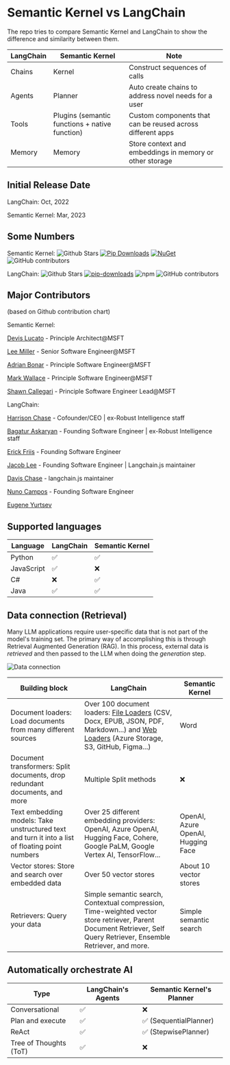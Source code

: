 # Semantic Kernel vs LangChain

The repo tries to compare Semantic Kernel and LangChain to show the difference and similarity between them.

| LangChain | Semantic Kernel                                | Note                                                       |
| --------- | ---------------------------------------------- | ---------------------------------------------------------- |
| Chains    | Kernel                                         | Construct sequences of calls                               |
| Agents    | Planner                                        | Auto create chains to address novel needs for a user       |
| Tools     | Plugins (semantic functions + native function) | Custom components that can be reused across different apps |
| Memory    | Memory                                         | Store context and embeddings in memory or other storage    |

## Initial Release Date
LangChain: Oct, 2022

Semantic Kernel: Mar, 2023 

## Some Numbers
Semantic Kernel: <img alt="Github Stars" src="https://img.shields.io/github/stars/microsoft/semantic-kernel?logo=github&style=flat-square&labelColor=343b41"/> [![Pip Downloads](https://static.pepy.tech/badge/semantic-kernel)](https://pepy.tech/project/semantic-kernel) [![NuGet](https://img.shields.io/nuget/dt/Microsoft.SemanticKernel?label=Nuget-downloads)](https://www.nuget.org/packages/Microsoft.SemanticKernel) <img src="https://img.shields.io/github/contributors/microsoft/semantic-kernel?logo=github&label=contributors" alt="GitHub contributors"/>

LangChain: <img alt="Github Stars" src="https://img.shields.io/github/stars/langchain-ai/langchain?logo=github&style=flat-square&labelColor=343b41"/> [![pip-downloads](https://static.pepy.tech/badge/langchain)](https://pepy.tech/project/langchain) ![npm](https://img.shields.io/npm/dt/langchain?label=npm-downloads) <img src="https://img.shields.io/github/contributors/langchain-ai/langchain?logo=github&label=contributors" alt="GitHub contributors"/>

## Major Contributors 
(based on Github contribution chart)

Semantic Kernel:

[Devis Lucato](https://www.linkedin.com/in/devislucato/) - Principle Architect@MSFT

[Lee Miller](https://www.linkedin.com/in/lee-miller-838b5621/) - Senior Software Engineer@MSFT

[Adrian Bonar](https://www.linkedin.com/in/adrian-bonar/) - Principle Software Engineer@MSFT

[Mark Wallace](https://www.linkedin.com/in/markewallace/) - Principle Software Engineer@MSFT

[Shawn Callegari](https://www.linkedin.com/in/shawncallegari/) - Principle Software Engineer Lead@MSFT

LangChain: 

[Harrison Chase](https://www.linkedin.com/in/harrison-chase-961287118/) - Cofounder/CEO | ex-Robust Intelligence staff

[Bagatur Askaryan](https://www.linkedin.com/in/bagatur-askaryan/) - Founding Software Engineer | ex-Robust Intelligence staff

[Erick Friis](https://www.linkedin.com/in/efriis/) - Founding Software Engineer 

[Jacob Lee](https://www.linkedin.com/in/jacoblee93/) - Founding Software Engineer | Langchain.js maintainer

[Davis Chase](https://github.com/dev2049) - langchain.js maintainer

[Nuno Campos](https://www.linkedin.com/in/nuno-f-campos/) - Founding Software Engineer

[Eugene Yurtsev](https://www.linkedin.com/in/eugene-yurtsev-797a3b1b/) 


## Supported languages

| Language   | LangChain | Semantic Kernel |
| ---------- | --------- | --------------- |
| Python     | ✅        | ✅              |
| JavaScript | ✅        | ❌              |
| C#         | ❌        | ✅              |
| Java       | ✅        | ✅              |

## Data connection (Retrieval)

Many LLM applications require user-specific data that is not part of the model's training set. The primary way of accomplishing this is through Retrieval Augmented Generation (RAG). In this process, external data is *retrieved* and then passed to the LLM when doing the *generation* step.

![Data connection](./images/data_connection.jpg)

| Building block                                                                                  | LangChain                                                                                                                                                                                                                                                                                                                                        | Semantic Kernel                    |
| ----------------------------------------------------------------------------------------------- | ------------------------------------------------------------------------------------------------------------------------------------------------------------------------------------------------------------------------------------------------------------------------------------------------------------------------------------------------ | ---------------------------------- |
| Document loaders: Load documents from many different sources                                    | Over 100 document loaders: [File Loaders](https://js.langchain.com/docs/modules/data_connection/document_loaders/integrations/file_loaders/) (CSV, Docx, EPUB, JSON, PDF, Markdown...) and [Web Loaders](https://js.langchain.com/docs/modules/data_connection/document_loaders/integrations/web_loaders/) (Azure Storage, S3, GitHub, Figma...) | Word                               |
| Document transformers: Split documents, drop redundant documents, and more                      | Multiple Split methods                                                                                                                                                                                                                                                                                                                           | ❌                                 |
| Text embedding models: Take unstructured text and turn it into a list of floating point numbers | Over 25 different embedding providers: OpenAI, Azure OpenAI, Hugging Face, Cohere, Google PaLM, Google Vertex AI, TensorFlow...                                                                                                                                                                                                                  | OpenAI, Azure OpenAI, Hugging Face |
| Vector stores: Store and search over embedded data                                              | Over 50 vector stores                                                                                                                                                                                                                                                                                                                            | About 10 vector stores             |
| Retrievers: Query your data                                                                     | Simple semantic search, Contextual compression, Time-weighted vector store retriever, Parent Document Retriever, Self Query Retriever, Ensemble Retriever, and more.                                                                                                                                                                             | Simple semantic search             |


## Automatically orchestrate AI

| Type                   | LangChain's Agents | Semantic Kernel's Planner |
| ---------------------- | ------------------ | ------------------------- |
| Conversational         | ✅                 | ❌                        |
| Plan and execute       | ✅                 | ✅ (SequentialPlanner)    |
| ReAct                  | ✅                 | ✅ (StepwisePlanner)      |
| Tree of Thoughts (ToT) | ✅                 | ❌                        |
